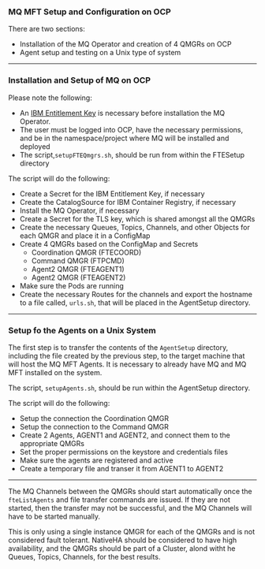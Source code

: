 ### MQ MFT Setup and Configuration on OCP

There are two sections:
- Installation of the MQ Operator and creation of 4 QMGRs on OCP
- Agent setup and testing on a Unix type of system
---
### Installation and Setup of MQ on OCP

Please note the following:
- An [IBM Entitlement Key](https://myibm.ibm.com/products-services/containerlibrary) is necessary before installation the MQ Operator.  
- The user must be logged into OCP, have the necessary permissions, and be in the namespace/project where MQ will be installed and deployed
- The script,`setupFTEQmgrs.sh`, should be run from within the FTESetup directory

The script will do the following:
- Create a Secret for the IBM Entitlement Key, if necessary
- Create the CatalogSource for IBM Container Registry, if necessary
- Install the MQ Operator, if necessary
- Create a Secret for the TLS key, which is shared amongst all the QMGRs
- Create the necessary Queues, Topics, Channels, and other Objects for each QMGR and place it in a ConfigMap
- Create 4 QMGRs based on the ConfigMap and Secrets
  - Coordination QMGR (FTECOORD)
  - Command QMGR (FTPCMD)
  - Agent2 QMGR (FTEAGENT1)
  - Agent2 QMGR (FTEAGENT2)
- Make sure the Pods are running
- Create the necessary Routes for the channels and export the hostname to a file called, `urls.sh`, that will be placed in the AgentSetup directory.
---
### Setup fo the Agents on a Unix System

The first step is to transfer the contents of the `AgentSetup` directory, including the file created by the previous step, to the target machine that will host the MQ MFT Agents.  It is necessary to already have MQ and MQ MFT installed on the system.

The script, `setupAgents.sh`, should be run within the AgentSetup directory.

The script will do the following:
- Setup the connection the Coordination QMGR
- Setup the connection to the Command QMGR
- Create 2 Agents, AGENT1 and AGENT2, and connect them to the appropriate QMGRs
- Set the proper permissions on the keystore and credentials files
- Make sure the agents are registered and active
- Create a temporary file and transer it from AGENT1 to AGENT2
---
The MQ Channels between the QMGRs should start automatically once the `fteListAgents` and file transfer commands are issued.  If they are not started, then the transfer may not be successful, and the MQ Channels will have to be started manually.  

This is only using a single instance QMGR for each of the QMGRs and is not considered fault tolerant.  NativeHA should be considered to have high availability, and the QMGRs should be part of a Cluster, alond witht he Queues, Topics, Channels, for the best results.
